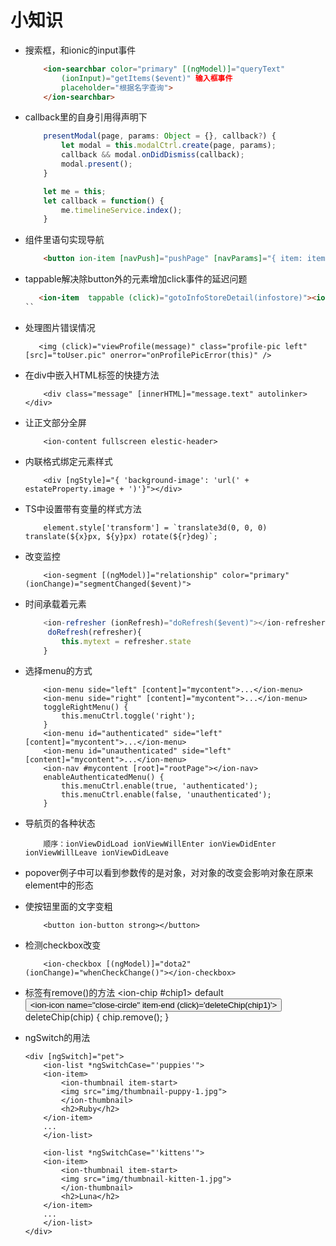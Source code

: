 # 小知识

* 搜索框，和ionic的input事件
    ``` html
        <ion-searchbar color="primary" [(ngModel)]="queryText"
            (ionInput)="getItems($event)" 输入框事件
            placeholder="根据名字查询">
        </ion-searchbar>
    ```

* callback里的自身引用得声明下
    ``` js
        presentModal(page, params: Object = {}, callback?) {
            let modal = this.modalCtrl.create(page, params);
            callback && modal.onDidDismiss(callback);
            modal.present();
        }

        let me = this;
        let callback = function() {
            me.timelineService.index();
        }
    ```

* 组件里语句实现导航
    ```html
        <button ion-item [navPush]="pushPage" [navParams]="{ item: item}" *ngFor="let item of items" >
    ```

* tappable解决除button外的元素增加click事件的延迟问题
    ```html
       <ion-item  tappable (click)="gotoInfoStoreDetail(infostore)"><ion-item>
    ``

* 处理图片错误情况
    ```
       <img (click)="viewProfile(message)" class="profile-pic left" [src]="toUser.pic" onerror="onProfilePicError(this)" />
    ```

* 在div中嵌入HTML标签的快捷方法
    ```
        <div class="message" [innerHTML]="message.text" autolinker></div>
    ```

* 让正文部分全屏
    ```
        <ion-content fullscreen elestic-header>
    ```
*  内联格式绑定元素样式
    ```
        <div [ngStyle]="{ 'background-image': 'url(' + estateProperty.image + ')'}"></div>
    ```

*  TS中设置带有变量的样式方法
    ```
        element.style['transform'] = `translate3d(0, 0, 0) translate(${x}px, ${y}px) rotate(${r}deg)`;
    ```

* 改变监控
    ```
        <ion-segment [(ngModel)]="relationship" color="primary" (ionChange)="segmentChanged($event)">
    ```
* 时间承载着元素
    ``` js
        <ion-refresher (ionRefresh)="doRefresh($event)"></ion-refresher>
         doRefresh(refresher){
            this.mytext = refresher.state
        }
    ```

* 选择menu的方式
    ```
        <ion-menu side="left" [content]="mycontent">...</ion-menu>
        <ion-menu side="right" [content]="mycontent">...</ion-menu>
        toggleRightMenu() {
            this.menuCtrl.toggle('right');
        }
        <ion-menu id="authenticated" side="left" [content]="mycontent">...</ion-menu>
        <ion-menu id="unauthenticated" side="left" [content]="mycontent">...</ion-menu>
        <ion-nav #mycontent [root]="rootPage"></ion-nav>
        enableAuthenticatedMenu() {
            this.menuCtrl.enable(true, 'authenticated');
            this.menuCtrl.enable(false, 'unauthenticated');
        }
    ```

* 导航页的各种状态
    ```
        顺序：ionViewDidLoad ionViewWillEnter ionViewDidEnter ionViewWillLeave ionViewDidLeave
    ```

* popover例子中可以看到参数传的是对象，对对象的改变会影响对象在原来element中的形态

* 使按钮里面的文字变粗
    ```
        <button ion-button strong></button>
    ```

* 检测checkbox改变
    ```
        <ion-checkbox [(ngModel)]="dota2" (ionChange)="whenCheckChange()"></ion-checkbox>
    ```

* 标签有remove()的方法
    <ion-chip #chip1>
      <ion-label>default</ion-label>
      <button ion-button clear>
        <ion-icon name="close-circle" item-end (click)='deleteChip(chip1)'></ion-icon>
      </button>
    </ion-chip>
  deleteChip(chip) {
    chip.remove();
  }

* ngSwitch的用法
    ```
    <div [ngSwitch]="pet">
        <ion-list *ngSwitchCase="'puppies'">
        <ion-item>
            <ion-thumbnail item-start>
            <img src="img/thumbnail-puppy-1.jpg">
            </ion-thumbnail>
            <h2>Ruby</h2>
        </ion-item>
        ...
        </ion-list>

        <ion-list *ngSwitchCase="'kittens'">
        <ion-item>
            <ion-thumbnail item-start>
            <img src="img/thumbnail-kitten-1.jpg">
            </ion-thumbnail>
            <h2>Luna</h2>
        </ion-item>
        ...
        </ion-list>
    </div>  
     ```
